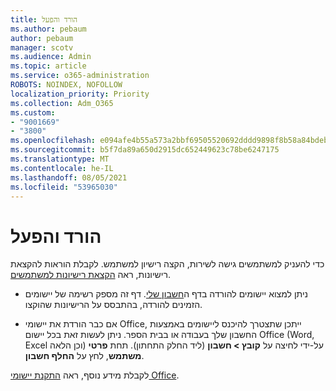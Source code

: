 ```yaml
---
title: הורד והפעל
ms.author: pebaum
author: pebaum
manager: scotv
ms.audience: Admin
ms.topic: article
ms.service: o365-administration
ROBOTS: NOINDEX, NOFOLLOW
localization_priority: Priority
ms.collection: Adm_O365
ms.custom:
- "9001669"
- "3800"
ms.openlocfilehash: e094afe4b55a573a2bbf69505520692dddd9898f8b58a84bdebc61311c19c875
ms.sourcegitcommit: b5f7da89a650d2915dc652449623c78be6247175
ms.translationtype: MT
ms.contentlocale: he-IL
ms.lasthandoff: 08/05/2021
ms.locfileid: "53965030"
---
```

# <a name="download-and-activate"></a>הורד והפעל

כדי להעניק למשתמשים גישה לשירות, הקצה רישיון למשתמש. לקבלת הוראות להקצאת רישיונות, ראה [הקצאת רישיונות למשתמשים](https://docs.microsoft.com/microsoft-365/admin/manage/assign-licenses-to-users).

- ניתן למצוא יישומים להורדה בדף ה[חשבון שלי](https://portal.office.com/account/#installs). דף זה מספק רשימה של יישומים הזמינים להורדה, בהתבסס על הרישיונות שהוקצו. 

- אם כבר הורדת את יישומי Office, ייתכן שתצטרך להיכנס ליישומים באמצעות החשבון שלך בעבודה או בבית הספר. ניתן לעשות זאת בכל יישום Office (Word, Excel וכן הלאה) על-ידי לחיצה על **קובץ > חשבון** (ליד החלק התחתון). תחת **פרטי משתמש**, לחץ על **החלף חשבון**.

לקבלת מידע נוסף, ראה [התקנת יישומי Office](https://docs.microsoft.com/microsoft-365/admin/setup/install-applications).
